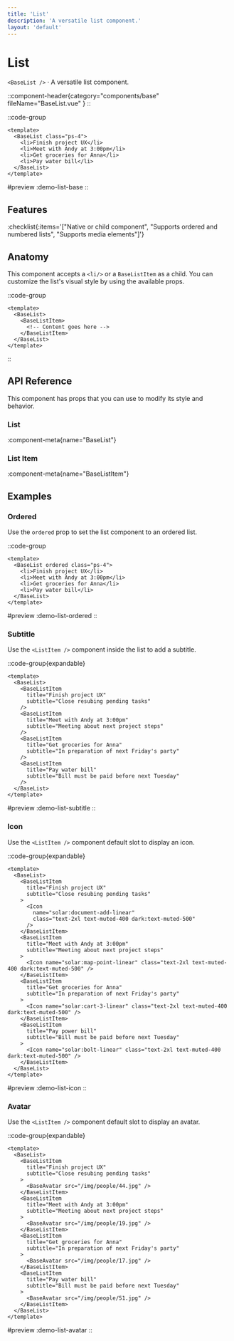 ```yaml
---
title: 'List'
description: 'A versatile list component.'
layout: 'default'
---
```


# List

`<BaseList />` · A versatile list component.

::component-header{category="components/base" fileName="BaseList.vue" }
::

::code-group

```vue [DemoListBase.vue]
<template>
  <BaseList class="ps-4">
    <li>Finish project UX</li>
    <li>Meet with Andy at 3:00pm</li>
    <li>Get groceries for Anna</li>
    <li>Pay water bill</li>
  </BaseList>
</template>
```

#preview
:demo-list-base
::

## Features

:checklist{:items='["Native or child component", "Supports ordered and numbered lists", "Supports media elements"]'}

## Anatomy
This component accepts a `<li/>` or a `BaseListItem` as a child. You can customize the list's visual style by using the available props.

::code-group

```vue [BaseLink]
<template>
  <BaseList>
    <BaseListItem>
      <!-- Content goes here -->
    </BaseListItem>
  </BaseList>
</template>
```

::

## API Reference

This component has props that you can use to modify its style and behavior.

### List

:component-meta{name="BaseList"}

### List Item

:component-meta{name="BaseListItem"}

## Examples

### Ordered

Use the `ordered` prop to set the list component to an ordered list.

::code-group

```vue [DemoListOrdered.vue]
<template>
  <BaseList ordered class="ps-4">
    <li>Finish project UX</li>
    <li>Meet with Andy at 3:00pm</li>
    <li>Get groceries for Anna</li>
    <li>Pay water bill</li>
  </BaseList>
</template>
```

#preview
:demo-list-ordered
::

### Subtitle

Use the `<ListItem />` component inside the list to add a subtitle.

::code-group{expandable}

```vue [DemoListSubtitle.vue]
<template>
  <BaseList>
    <BaseListItem
      title="Finish project UX"
      subtitle="Close resubing pending tasks"
    />
    <BaseListItem
      title="Meet with Andy at 3:00pm"
      subtitle="Meeting about next project steps"
    />
    <BaseListItem
      title="Get groceries for Anna"
      subtitle="In preparation of next Friday's party"
    />
    <BaseListItem
      title="Pay water bill"
      subtitle="Bill must be paid before next Tuesday"
    />
  </BaseList>
</template>
```

#preview
:demo-list-subtitle
::

### Icon

Use the `<ListItem />` component default slot to display an icon.

::code-group{expandable}

```vue [DemoListIcon.vue]
<template>
  <BaseList>
    <BaseListItem
      title="Finish project UX"
      subtitle="Close resubing pending tasks"
    >
      <Icon
        name="solar:document-add-linear"
        class="text-2xl text-muted-400 dark:text-muted-500"
      />
    </BaseListItem>
    <BaseListItem
      title="Meet with Andy at 3:00pm"
      subtitle="Meeting about next project steps"
    >
      <Icon name="solar:map-point-linear" class="text-2xl text-muted-400 dark:text-muted-500" />
    </BaseListItem>
    <BaseListItem
      title="Get groceries for Anna"
      subtitle="In preparation of next Friday's party"
    >
      <Icon name="solar:cart-3-linear" class="text-2xl text-muted-400 dark:text-muted-500" />
    </BaseListItem>
    <BaseListItem
      title="Pay power bill"
      subtitle="Bill must be paid before next Tuesday"
    >
      <Icon name="solar:bolt-linear" class="text-2xl text-muted-400 dark:text-muted-500" />
    </BaseListItem>
  </BaseList>
</template>
```

#preview
:demo-list-icon
::

### Avatar

Use the `<ListItem />` component default slot to display an avatar.

::code-group{expandable}

```vue [DemoListAvatar.vue]
<template>
  <BaseList>
    <BaseListItem
      title="Finish project UX"
      subtitle="Close resubing pending tasks"
    >
      <BaseAvatar src="/img/people/44.jpg" />
    </BaseListItem>
    <BaseListItem
      title="Meet with Andy at 3:00pm"
      subtitle="Meeting about next project steps"
    >
      <BaseAvatar src="/img/people/19.jpg" />
    </BaseListItem>
    <BaseListItem
      title="Get groceries for Anna"
      subtitle="In preparation of next Friday's party"
    >
      <BaseAvatar src="/img/people/17.jpg" />
    </BaseListItem>
    <BaseListItem
      title="Pay water bill"
      subtitle="Bill must be paid before next Tuesday"
    >
      <BaseAvatar src="/img/people/51.jpg" />
    </BaseListItem>
  </BaseList>
</template>
```

#preview
:demo-list-avatar
::

